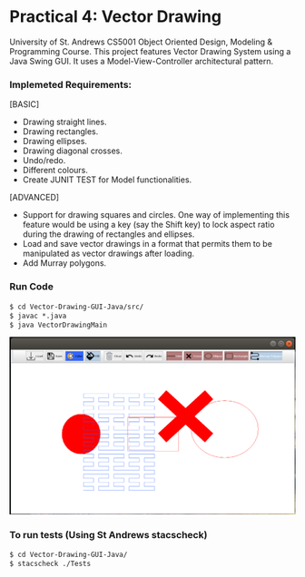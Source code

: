 # Practical 4: Vector Drawing

University of St. Andrews CS5001 Object Oriented Design, Modeling & Programming Course.
This project features Vector Drawing System using a Java Swing GUI. It uses a Model-View-Controller architectural pattern. 

### Implemeted Requirements:

[BASIC]
- Drawing straight lines.
- Drawing rectangles.
- Drawing ellipses.
- Drawing diagonal crosses.
- Undo/redo.
- Different colours.
- Create JUNIT TEST for Model functionalities.

[ADVANCED]
- Support for drawing squares and circles. One way of implementing this feature would be
  using a key (say the Shift key) to lock aspect ratio during the drawing of rectangles and
  ellipses. 
- Load and save vector drawings in a format that permits them to be manipulated as vector
  drawings after loading.
- Add Murray polygons.


### Run Code

~~~
$ cd Vector-Drawing-GUI-Java/src/
$ javac *.java
$ java VectorDrawingMain
~~~

![img.png](docs/img.png)

### To run tests (Using St Andrews stacscheck)

~~~
$ cd Vector-Drawing-GUI-Java/
$ stacscheck ./Tests
~~~


